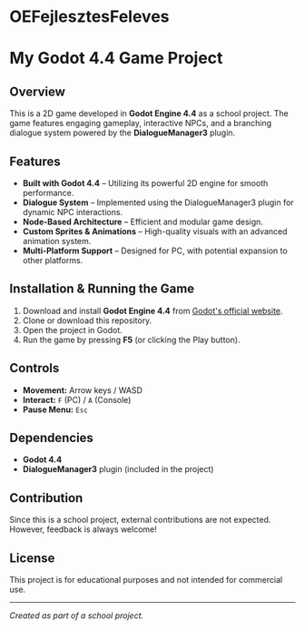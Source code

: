 # OEFejlesztesFeleves
# My Godot 4.4 Game Project

## Overview
This is a 2D game developed in **Godot Engine 4.4** as a school project. The game features engaging gameplay, interactive NPCs, and a branching dialogue system powered by the **DialogueManager3** plugin.

## Features
- **Built with Godot 4.4** – Utilizing its powerful 2D engine for smooth performance.
- **Dialogue System** – Implemented using the DialogueManager3 plugin for dynamic NPC interactions.
- **Node-Based Architecture** – Efficient and modular game design.
- **Custom Sprites & Animations** – High-quality visuals with an advanced animation system.
- **Multi-Platform Support** – Designed for PC, with potential expansion to other platforms.

## Installation & Running the Game
1. Download and install **Godot Engine 4.4** from [Godot's official website](https://godotengine.org/).
2. Clone or download this repository.
3. Open the project in Godot.
4. Run the game by pressing **F5** (or clicking the Play button).

## Controls
- **Movement:** Arrow keys / WASD
- **Interact:** `F` (PC) / `A` (Console)
- **Pause Menu:** `Esc`

## Dependencies
- **Godot 4.4**
- **DialogueManager3** plugin (included in the project)

## Contribution
Since this is a school project, external contributions are not expected. However, feedback is always welcome!

## License
This project is for educational purposes and not intended for commercial use.

---
*Created as part of a school project.*
